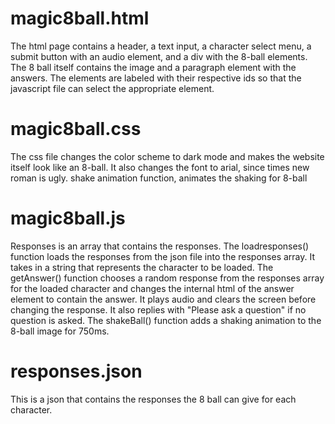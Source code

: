 # magic8ball.html
The html page contains a header, a text input, a character select menu, a submit button with an audio element, and a div with the 8-ball elements.
The 8 ball itself contains the image and a paragraph element with the answers.
The elements are labeled with their respective ids so that the javascript file can select the appropriate element.

# magic8ball.css
The css file changes the color scheme to dark mode and makes the website itself look like an 8-ball.
It also changes the font to arial, since times new roman is ugly.
shake animation function, animates the shaking for 8-ball
# magic8ball.js
Responses is an array that contains the responses.
The loadresponses() function loads the responses from the json file into the responses array.
It takes in a string that represents the character to be loaded.
The getAnswer() function chooses a random response from the responses array for the loaded character
and changes the internal html of the answer element to contain the answer.
It plays audio and clears the screen before changing the response.
It also replies with "Please ask a question" if no question is asked.
The shakeBall() function adds a shaking animation to the 8-ball image for 750ms.

# responses.json
This is a json that contains the responses the 8 ball can give for each character.